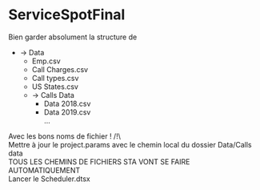 # ServiceSpotFinal

Bien garder absolument la structure de <br>
- -> Data 
  - Emp.csv <br>
  - Call Charges.csv <br>
  - Call types.csv <br>
  - US States.csv <br>
  - -> Calls Data <br>
    - Data 2018.csv <br>
    - Data 2019.csv <br>
    ... <br>

Avec les bons noms de fichier ! /!\\  <br>
Mettre à jour le project.params avec le chemin local du dossier Data/Calls data<br>
TOUS LES CHEMINS DE FICHIERS STA VONT SE FAIRE AUTOMATIQUEMENT <br>
Lancer le Scheduler.dtsx

